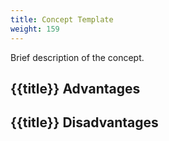 ```yaml
---
title: Concept Template
weight: 159
---
```


Brief description of the concept.

## {{title}} Advantages

## {{title}} Disadvantages

